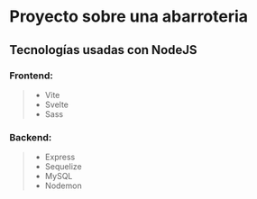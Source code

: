 # Proyecto sobre una abarroteria
## Tecnologías usadas con NodeJS
### Frontend:
> * Vite
> * Svelte
> * Sass
### Backend:
> * Express
> * Sequelize
> * MySQL
> * Nodemon
